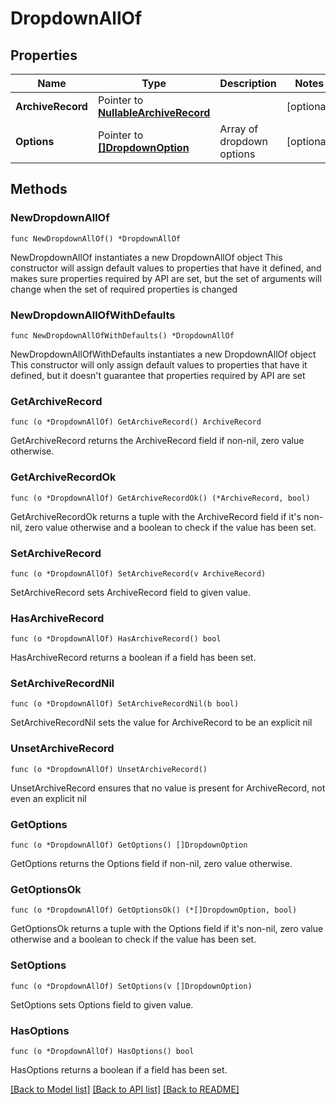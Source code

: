 # DropdownAllOf

## Properties

Name | Type | Description | Notes
------------ | ------------- | ------------- | -------------
**ArchiveRecord** | Pointer to [**NullableArchiveRecord**](ArchiveRecord.md) |  | [optional] 
**Options** | Pointer to [**[]DropdownOption**](DropdownOption.md) | Array of dropdown options | [optional] 

## Methods

### NewDropdownAllOf

`func NewDropdownAllOf() *DropdownAllOf`

NewDropdownAllOf instantiates a new DropdownAllOf object
This constructor will assign default values to properties that have it defined,
and makes sure properties required by API are set, but the set of arguments
will change when the set of required properties is changed

### NewDropdownAllOfWithDefaults

`func NewDropdownAllOfWithDefaults() *DropdownAllOf`

NewDropdownAllOfWithDefaults instantiates a new DropdownAllOf object
This constructor will only assign default values to properties that have it defined,
but it doesn't guarantee that properties required by API are set

### GetArchiveRecord

`func (o *DropdownAllOf) GetArchiveRecord() ArchiveRecord`

GetArchiveRecord returns the ArchiveRecord field if non-nil, zero value otherwise.

### GetArchiveRecordOk

`func (o *DropdownAllOf) GetArchiveRecordOk() (*ArchiveRecord, bool)`

GetArchiveRecordOk returns a tuple with the ArchiveRecord field if it's non-nil, zero value otherwise
and a boolean to check if the value has been set.

### SetArchiveRecord

`func (o *DropdownAllOf) SetArchiveRecord(v ArchiveRecord)`

SetArchiveRecord sets ArchiveRecord field to given value.

### HasArchiveRecord

`func (o *DropdownAllOf) HasArchiveRecord() bool`

HasArchiveRecord returns a boolean if a field has been set.

### SetArchiveRecordNil

`func (o *DropdownAllOf) SetArchiveRecordNil(b bool)`

 SetArchiveRecordNil sets the value for ArchiveRecord to be an explicit nil

### UnsetArchiveRecord
`func (o *DropdownAllOf) UnsetArchiveRecord()`

UnsetArchiveRecord ensures that no value is present for ArchiveRecord, not even an explicit nil
### GetOptions

`func (o *DropdownAllOf) GetOptions() []DropdownOption`

GetOptions returns the Options field if non-nil, zero value otherwise.

### GetOptionsOk

`func (o *DropdownAllOf) GetOptionsOk() (*[]DropdownOption, bool)`

GetOptionsOk returns a tuple with the Options field if it's non-nil, zero value otherwise
and a boolean to check if the value has been set.

### SetOptions

`func (o *DropdownAllOf) SetOptions(v []DropdownOption)`

SetOptions sets Options field to given value.

### HasOptions

`func (o *DropdownAllOf) HasOptions() bool`

HasOptions returns a boolean if a field has been set.


[[Back to Model list]](../README.md#documentation-for-models) [[Back to API list]](../README.md#documentation-for-api-endpoints) [[Back to README]](../README.md)



